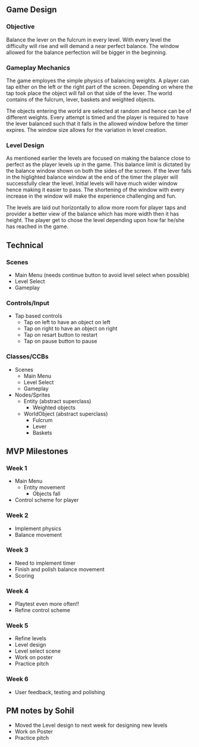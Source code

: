 ## Game Design
### Objective
Balance the lever on the fulcrum in every level. With every level the
difficulty will rise and will demand a near perfect balance. The window
allowed for the balance perfection will be bigger in the beginning.


### Gameplay Mechanics
The game employes the simple physics of balancing weights. A player can
tap either on the left or the right part of the screen. Depending on
where the tap took place the object will fall on that side of the lever.
The world contains of the fulcrum, lever, baskets and weighted objects.

The objects entering the world are selected at random and hence can be
of different weights. Every attempt is timed and the player is required
to have the lever balanced such that it falls in the allowed window
before the timer expires. The window size allows for the variation in
level creation.


### Level Design
As mentioned earlier the levels are focused on making the balance close
to perfect as the player levels up in the game. This balance limit is
dictated by the balance window shown on both the sides of the screen. If
the lever falls in the higlighted balance window at the end of the timer
the player will successfully clear the level. Initial levels will have
much wider window hence making it easier to pass. The shortening of the
window with every increase in the window will make the experience
challenging and fun.

The levels are laid out horizontally to allow more room for player taps
and provider a better view of the balance which has more width then it
has height. The player get to chose the level depending upon how far
he/she has reached in the game.


## Technical
### Scenes
* Main Menu (needs continue button to avoid level select when possible)
* Level Select
* Gameplay

### Controls/Input
* Tap based controls
  * Tap on left to have an object on left
  * Tap on right to have an object on right
  * Tap on resart button to restart
  * Tap on pause button to pause

### Classes/CCBs
* Scenes
  * Main Menu
  * Level Select
  * Gameplay
* Nodes/Sprites
  * Entity (abstract superclass)
    * Weighted objects
  * WorldObject (abstract superclass)
    * Fulcrum
    * Lever
    * Baskets


## MVP Milestones
### Week 1
* Main Menu
  * Entity movement
    * Objects fall
* Control scheme for player

### Week 2
* Implement physics
* Balance movement

### Week 3
* Need to implement timer
* Finish and polish balance movement
* Scoring

### Week 4
* Playtest even more often!!
* Refine control scheme

### Week 5
* Refine levels
* Level design
* Level select scene
* Work on poster
* Practice pitch

### Week 6
* User feedback, testing and polishing

## PM notes by Sohil
* Moved the Level design to next week for designing new levels
* Work on Poster
* Practice pitch
